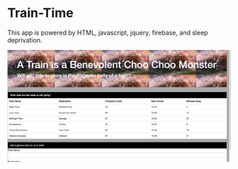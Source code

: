 # Train-Time

This app is powered by HTML, javascript, jquery, firebase, and sleep deprivation.

![app with firebasr data](/assets/train.png)

